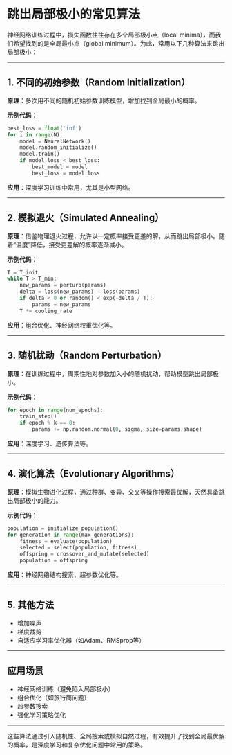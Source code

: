 # 跳出局部极小的常见算法

神经网络训练过程中，损失函数往往存在多个局部极小点（local minima），而我们希望找到的是全局最小点（global minimum）。为此，常用以下几种算法来跳出局部极小：

---

## 1. 不同的初始参数（Random Initialization）

**原理**：多次用不同的随机初始参数训练模型，增加找到全局最小的概率。

**示例代码**：
```python
best_loss = float('inf')
for i in range(N):
    model = NeuralNetwork()
    model.random_initialize()
    model.train()
    if model.loss < best_loss:
        best_model = model
        best_loss = model.loss
```
**应用**：深度学习训练中常用，尤其是小型网络。

---

## 2. 模拟退火（Simulated Annealing）

**原理**：借鉴物理退火过程，允许以一定概率接受更差的解，从而跳出局部极小。随着“温度”降低，接受更差解的概率逐渐减小。

**示例代码**：
```python
T = T_init
while T > T_min:
    new_params = perturb(params)
    delta = loss(new_params) - loss(params)
    if delta < 0 or random() < exp(-delta / T):
        params = new_params
    T *= cooling_rate
```
**应用**：组合优化、神经网络权重优化等。

---

## 3. 随机扰动（Random Perturbation）

**原理**：在训练过程中，周期性地对参数加入小的随机扰动，帮助模型跳出局部极小。

**示例代码**：
```python
for epoch in range(num_epochs):
    train_step()
    if epoch % k == 0:
        params += np.random.normal(0, sigma, size=params.shape)
```
**应用**：深度学习、遗传算法等。

---

## 4. 演化算法（Evolutionary Algorithms）

**原理**：模拟生物进化过程，通过种群、变异、交叉等操作搜索最优解，天然具备跳出局部极小的能力。

**示例代码**：
```python
population = initialize_population()
for generation in range(max_generations):
    fitness = evaluate(population)
    selected = select(population, fitness)
    offspring = crossover_and_mutate(selected)
    population = offspring
```
**应用**：神经网络结构搜索、超参数优化等。

---

## 5. 其他方法
- 增加噪声
- 梯度裁剪
- 自适应学习率优化器（如Adam、RMSprop等）

---

## 应用场景
- 神经网络训练（避免陷入局部极小）
- 组合优化（如旅行商问题）
- 超参数搜索
- 强化学习策略优化

---

这些算法通过引入随机性、全局搜索或模拟自然过程，有效提升了找到全局最优解的概率，是深度学习和复杂优化问题中常用的策略。